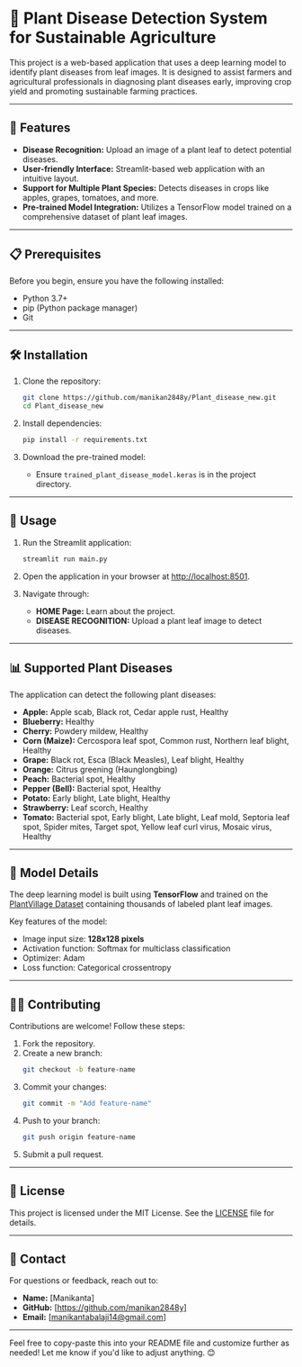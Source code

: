 # 🌱 Plant Disease Detection System for Sustainable Agriculture

This project is a web-based application that uses a deep learning model to identify plant diseases from leaf images. It is designed to assist farmers and agricultural professionals in diagnosing plant diseases early, improving crop yield and promoting sustainable farming practices.

---

## 📖 Features

- **Disease Recognition:** Upload an image of a plant leaf to detect potential diseases.
- **User-friendly Interface:** Streamlit-based web application with an intuitive layout.
- **Support for Multiple Plant Species:** Detects diseases in crops like apples, grapes, tomatoes, and more.
- **Pre-trained Model Integration:** Utilizes a TensorFlow model trained on a comprehensive dataset of plant leaf images.

---

## 📋 Prerequisites

Before you begin, ensure you have the following installed:

- Python 3.7+
- pip (Python package manager)
- Git

---

## 🛠️ Installation

1. Clone the repository:
   ```bash
   git clone https://github.com/manikan2848y/Plant_disease_new.git
   cd Plant_disease_new
   ```

2. Install dependencies:
   ```bash
   pip install -r requirements.txt
   ```

3. Download the pre-trained model:
   - Ensure `trained_plant_disease_model.keras` is in the project directory.

---

## 🚀 Usage

1. Run the Streamlit application:
   ```bash
   streamlit run main.py
   ```

2. Open the application in your browser at [http://localhost:8501](http://localhost:8501).

3. Navigate through:
   - **HOME Page:** Learn about the project.
   - **DISEASE RECOGNITION:** Upload a plant leaf image to detect diseases.

---

## 📊 Supported Plant Diseases

The application can detect the following plant diseases:

- **Apple:** Apple scab, Black rot, Cedar apple rust, Healthy
- **Blueberry:** Healthy
- **Cherry:** Powdery mildew, Healthy
- **Corn (Maize):** Cercospora leaf spot, Common rust, Northern leaf blight, Healthy
- **Grape:** Black rot, Esca (Black Measles), Leaf blight, Healthy
- **Orange:** Citrus greening (Haunglongbing)
- **Peach:** Bacterial spot, Healthy
- **Pepper (Bell):** Bacterial spot, Healthy
- **Potato:** Early blight, Late blight, Healthy
- **Strawberry:** Leaf scorch, Healthy
- **Tomato:** Bacterial spot, Early blight, Late blight, Leaf mold, Septoria leaf spot, Spider mites, Target spot, Yellow leaf curl virus, Mosaic virus, Healthy

---

## 🧠 Model Details

The deep learning model is built using **TensorFlow** and trained on the [PlantVillage Dataset](https://www.kaggle.com/datasets/emmarex/plantdisease) containing thousands of labeled plant leaf images.

Key features of the model:
- Image input size: **128x128 pixels**
- Activation function: Softmax for multiclass classification
- Optimizer: Adam
- Loss function: Categorical crossentropy

---

## 👨‍💻 Contributing

Contributions are welcome! Follow these steps:

1. Fork the repository.
2. Create a new branch:
   ```bash
   git checkout -b feature-name
   ```
3. Commit your changes:
   ```bash
   git commit -m "Add feature-name"
   ```
4. Push to your branch:
   ```bash
   git push origin feature-name
   ```
5. Submit a pull request.

---

## 📜 License

This project is licensed under the MIT License. See the [LICENSE](LICENSE) file for details.

---

## 📧 Contact

For questions or feedback, reach out to:

- **Name:** [Manikanta]
- **GitHub:** [https://github.com/manikan2848y]
- **Email:** [manikantabalaji14@gmail.com]

---

Feel free to copy-paste this into your README file and customize further as needed! Let me know if you'd like to adjust anything. 😊

